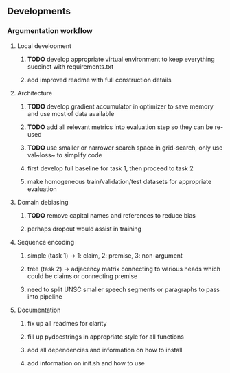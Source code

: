Developments
------------

### Argumentation workflow

1.  Local development

    1.  **TODO** develop appropriate virtual environment to
        keep everything succinct with requirements.txt

    2.  add improved readme with full construction details

2.  Architecture

    1.  **TODO** develop gradient accumulator in optimizer to
        save memory and use most of data available

    2.  **TODO** add all relevant metrics into evaluation
        step so they can be re-used

    3.  **TODO** use smaller or narrower search space in
        grid-search, only use val~loss~ to simplify code

    4.  first develop full baseline for task 1, then proceed to task 2

    5.  make homogeneous train/validation/test datasets for appropriate
        evaluation

3.  Domain debiasing

    1.  **TODO** remove capital names and references to
        reduce bias

    2.  perhaps dropout would assist in training

4.  Sequence encoding

    1.  simple (task 1) -\> 1: claim, 2: premise, 3: non-argument

    2.  tree (task 2) -\> adjacency matrix connecting to various heads
        which could be claims or connecting premise

    3.  need to split UNSC smaller speech segments or paragraphs to pass
        into pipeline

5.  Documentation

    1.  fix up all readmes for clarity

    2.  fill up pydocstrings in appropriate style for all functions

    3.  add all dependencies and information on how to install

    4.  add information on init.sh and how to use

